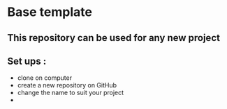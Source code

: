 # Base template

## This repository can be used for any new project

## Set ups : 

- clone on computer
- create a new repository on GitHub 
- change the name to suit your project
- 